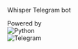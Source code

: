 Whisper Telegram bot

Powered by  
![Python](https://img.shields.io/badge/python-3670A0?style=for-the-badge&logo=python&logoColor=ffdd54)  
![Telegram](https://img.shields.io/badge/Telegram-2CA5E0?style=for-the-badge&logo=telegram&logoColor=white)
